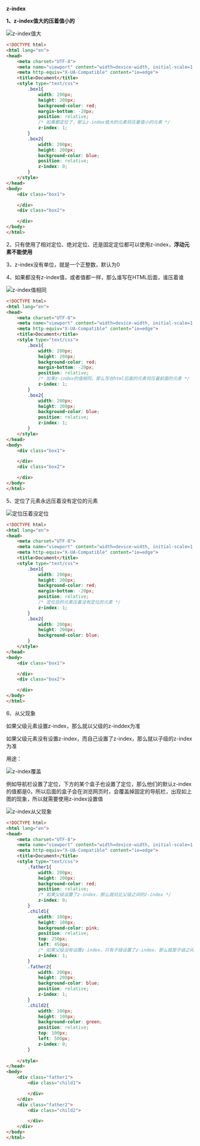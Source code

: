 **z-index**

**1、z-index值大的压着值小的**

![z-index值大](E:\workspace\wxPythonCode\Note\web框架\images\z-index值大.png)

```html
<!DOCTYPE html>
<html lang="en">
<head>
    <meta charset="UTF-8">
    <meta name="viewport" content="width=device-width, initial-scale=1.0">
    <meta http-equiv="X-UA-Compatible" content="ie=edge">
    <title>Document</title>
    <style type="text/css">
        .box1{
            width: 200px;
            height: 200px;
            background-color: red;
            margin-bottom: -20px;
            position: relative;
            /* 如果都定位了，那么z-index值大的元素将压着值小的元素 */
            z-index: 1;
        }
        .box2{
            width: 200px;
            height: 200px;
            background-color: blue;
            position: relative;
            z-index: 0;
        }
    </style>
</head>
<body>
    <div class="box1">

    </div>
    <div class="box2">

    </div>
</body>
</html>
```



2、只有使用了相对定位、绝对定位、还是固定定位都可以使用z-index，**浮动元素不能使用**

3、z-index没有单位，就是一个正整数，默认为0

4、如果都没有z-index值，或者值都一样，那么谁写在HTML后面，谁压着谁

![z-index值相同](E:\workspace\wxPythonCode\Note\web框架\images\z-index值相同.png)

```html
<!DOCTYPE html>
<html lang="en">
<head>
    <meta charset="UTF-8">
    <meta name="viewport" content="width=device-width, initial-scale=1.0">
    <meta http-equiv="X-UA-Compatible" content="ie=edge">
    <title>Document</title>
    <style type="text/css">
        .box1{
            width: 200px;
            height: 200px;
            background-color: red;
            margin-bottom: -20px;
            position: relative;
            /* 如果z-index的值相同，那么写在html后面的元素将压着前面的元素 */
            z-index: 1;
        }
        .box2{
            width: 200px;
            height: 200px;
            background-color: blue;
            position: relative;
            z-index: 1;
        }
    </style>
</head>
<body>
    <div class="box1">

    </div>
    <div class="box2">

    </div>
</body>
</html>
```

5、定位了元素永远压着没有定位的元素

![定位压着没定位](E:\workspace\wxPythonCode\Note\web框架\images\定位压着没定位.png)

```html
<!DOCTYPE html>
<html lang="en">
<head>
    <meta charset="UTF-8">
    <meta name="viewport" content="width=device-width, initial-scale=1.0">
    <meta http-equiv="X-UA-Compatible" content="ie=edge">
    <title>Document</title>
    <style type="text/css">
        .box1{
            width: 200px;
            height: 200px;
            background-color: red;
            margin-bottom: -20px;
            position: relative;
            /* 定位后的元素压着没有定位的元素 */
            z-index: 1;
        }
        .box2{
            width: 200px;
            height: 200px;
            background-color: blue;
        }
    </style>
</head>
<body>
    <div class="box1">

    </div>
    <div class="box2">

    </div>
</body>
</html>
```





6、从父现象

如果父级元素设置z-index，那么就以父级的z-inddex为准

如果父级元素没有设置z-index，而自己设置了z-index，那么就以子级的z-index为准

用途：

![z-index覆盖](E:\workspace\wxPythonCode\Note\web框架\images\z-index覆盖.png)

例如导航栏设置了定位，下方的某个盒子也设置了定位，那么他们的默认z-index的值都是0，所以后面的盒子会在浏览网页时，会覆盖掉固定的导航栏，出现如上图的现象，所以就需要使用z-index设置值

![z-index从父现象](E:\workspace\wxPythonCode\Note\web框架\images\z-index从父现象.png)

```html
<!DOCTYPE html>
<html lang="en">
<head>
    <meta charset="UTF-8">
    <meta name="viewport" content="width=device-width, initial-scale=1.0">
    <meta http-equiv="X-UA-Compatible" content="ie=edge">
    <title>Document</title>
    <style type="text/css">
        .father1{
            width: 200px;
            height: 200px;
            background-color: red;
            position: relative;
            /* 如果父级设置了z-index，那么就对比父级之间的z-index */
            z-index: 0;
        }
        .child1{
            width: 100px;
            height: 100px;
            background-color: pink;
            position: relative;
            top: 250px;
            left: 450px;
            /* 如果父级没有设置z-index，只有子级设置了z-index，那么就是子级之间的z-index进行对比 */
            z-index: 1;
        }
        .father2{
            width: 200px;
            height: 200px;
            background-color: blue;
            position: relative;
            z-index: 1;
        }
        .child2{
            width: 100px;
            height: 100px;
            background-color: green;
            position: relative;
            top: 100px;
            left: 500px;
            z-index: 0;
        }
        
    </style>
</head>
<body>
    <div class="father1">
        <div class="child1">

        </div>
    </div>
    <div class="father2">
        <div class="child2">

        </div>
    </div>
</body>
</html>
```

